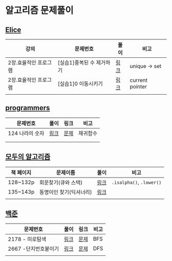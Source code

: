 # 알고리즘 문제풀이

## [Elice](./Elice)

| 강의                  | 문제번호                  | 풀이                   | 비고            |
| --------------------- | ------------------------- | ---------------------- | --------------- |
| 2장.효율적인 프로그램 | [실습1]중복된 수 제거하기 | [링크](./Elice/2_1.md) | unique → set    |
| 2장.효율적인 프로그램 | [실습1]0 이동시키기       | [링크](./Elice/2_2.md) | current pointer |
|                       |                           |                        |                 |



## [programmers](./programmers)
| 문제번호        | 풀이                  | 링크                                                         | 비고     |
| --------------- | --------------------- | ------------------------------------------------------------ | -------- |
| 124 나라의 숫자 | [링크](./boj/1001.py) | [문제](https://programmers.co.kr/learn/courses/30/lessons/12899) | 재귀함수 |
|                 |                       |                                                              |          |
|                 |                       |                                                              |          |



## [모두의 알고리즘](./necessary)

| 책 페이지 | 문제이름                | 풀이                           | 비고                      |
| --------- | ----------------------- | ------------------------------ | ------------------------- |
| 128~132p  | 회문찾기(큐와 스택)     | [링크](./necessary/11_16.md)   | `.isalpha()`,  `.lower()` |
| 135~143p  | 동명이인 찾기(딕셔너리) | [링크](./necessary/11_16_1.md) |                           |
|           |                         |                                |                           |





## [백준](./boj)
| 문제번호             | 풀이                          | 링크                                         | 비고 |
| -------------------- | ----------------------------- | -------------------------------------------- | ---- |
| 2178 - 미로탐색      | [링크](./boj/dfs&bfs/2178.py) | [문제](https://www.acmicpc.net/problem/2178) | BFS  |
| 2667 -단지번호붙이기 | [링크](./bo/dfs&bfsj/2667.py) | [문제](https://www.acmicpc.net/problem/2667) | DFS  |
|                      |                               |                                              |      |

